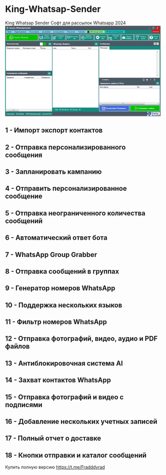 # King-Whatsap-Sender
King Whatsap Sender  Софт для рассылок Whatsapp 2024
![alt text](https://github.com/moneyrobot2023/King-Whatsap-Sender/blob/main/img.jpg)

 ## 1 - Импорт экспорт контактов
## 2 - Отправка персонализированного сообщения
## 3 - Запланировать кампанию
## 4 - Отправить персонализированное сообщение
## 5 - Отправка неограниченного количества сообщений
## 6 - Автоматический ответ бота
## 7 - WhatsApp Group Grabber
## 8 - Отправка сообщений в группах
## 9 - Генератор номеров WhatsApp
## 10 - Поддержка нескольких языков
## 11 - Фильтр номеров WhatsApp
## 12 - Отправка фотографий, видео, аудио и PDF файлов
## 13 - Антиблокировочная система AI
## 14 - Захват контактов WhatsApp
## 15 - Отправка фотографий и видео с подписями
## 16 - Добавление нескольких учетных записей
## 17 - Полный отчет о доставке
## 18 - Кнопки отправки и каталог сообщений

Купить полную версию https://t.me/Fradddyrad

